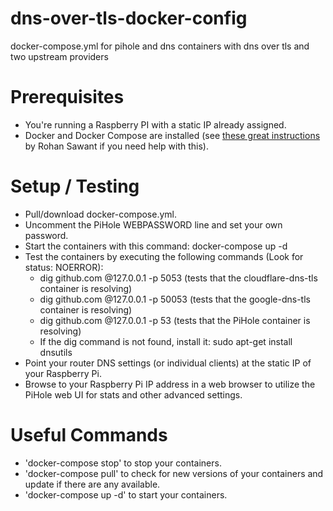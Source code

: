 # dns-over-tls-docker-config
docker-compose.yml for pihole and dns containers with dns over tls and two upstream providers

# Prerequisites 
- You're running a Raspberry PI with a static IP already assigned.
- Docker and Docker Compose are installed (see <a href="https://dev.to/rohansawant/installing-docker-and-docker-compose-on-the-raspberry-pi-in-5-simple-steps-3mgl" >these great instructions</a> by Rohan Sawant if you need help with this).

# Setup / Testing
- Pull/download docker-compose.yml.
- Uncomment the PiHole WEBPASSWORD line and set your own password.
- Start the containers with this command: docker-compose up -d
- Test the containers by executing the following commands (Look for status: NOERROR):
  - dig github.com @127.0.0.1 -p 5053 (tests that the cloudflare-dns-tls container is resolving)
  - dig github.com @127.0.0.1 -p 50053 (tests that the google-dns-tls container is resolving)
  - dig github.com @127.0.0.1 -p 53 (tests that the PiHole container is resolving)
   - If the dig command is not found, install it: sudo apt-get install dnsutils
- Point your router DNS settings (or individual clients) at the static IP of your Raspberry Pi.
- Browse to your Raspberry Pi IP address in a web browser to utilize the PiHole web UI for stats and other advanced settings.

# Useful Commands
- 'docker-compose stop' to stop your containers.
- 'docker-compose pull' to check for new versions of your containers and update if there are any available.
- 'docker-compose up -d' to start your containers.

